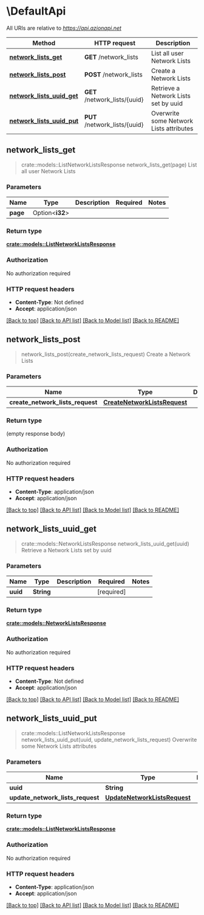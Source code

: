 # \DefaultApi

All URIs are relative to *https://api.azionapi.net*

Method | HTTP request | Description
------------- | ------------- | -------------
[**network_lists_get**](DefaultApi.md#network_lists_get) | **GET** /network_lists | List all user Network Lists
[**network_lists_post**](DefaultApi.md#network_lists_post) | **POST** /network_lists | Create a Network Lists
[**network_lists_uuid_get**](DefaultApi.md#network_lists_uuid_get) | **GET** /network_lists/{uuid} | Retrieve a Network Lists set by uuid
[**network_lists_uuid_put**](DefaultApi.md#network_lists_uuid_put) | **PUT** /network_lists/{uuid} | Overwrite some Network Lists attributes



## network_lists_get

> crate::models::ListNetworkListsResponse network_lists_get(page)
List all user Network Lists

### Parameters


Name | Type | Description  | Required | Notes
------------- | ------------- | ------------- | ------------- | -------------
**page** | Option<**i32**> |  |  |

### Return type

[**crate::models::ListNetworkListsResponse**](ListNetworkListsResponse.md)

### Authorization

No authorization required

### HTTP request headers

- **Content-Type**: Not defined
- **Accept**: application/json

[[Back to top]](#) [[Back to API list]](../README.md#documentation-for-api-endpoints) [[Back to Model list]](../README.md#documentation-for-models) [[Back to README]](../README.md)


## network_lists_post

> network_lists_post(create_network_lists_request)
Create a Network Lists

### Parameters


Name | Type | Description  | Required | Notes
------------- | ------------- | ------------- | ------------- | -------------
**create_network_lists_request** | [**CreateNetworkListsRequest**](CreateNetworkListsRequest.md) |  | [required] |

### Return type

 (empty response body)

### Authorization

No authorization required

### HTTP request headers

- **Content-Type**: application/json
- **Accept**: application/json

[[Back to top]](#) [[Back to API list]](../README.md#documentation-for-api-endpoints) [[Back to Model list]](../README.md#documentation-for-models) [[Back to README]](../README.md)


## network_lists_uuid_get

> crate::models::NetworkListsResponse network_lists_uuid_get(uuid)
Retrieve a Network Lists set by uuid

### Parameters


Name | Type | Description  | Required | Notes
------------- | ------------- | ------------- | ------------- | -------------
**uuid** | **String** |  | [required] |

### Return type

[**crate::models::NetworkListsResponse**](NetworkListsResponse.md)

### Authorization

No authorization required

### HTTP request headers

- **Content-Type**: Not defined
- **Accept**: application/json

[[Back to top]](#) [[Back to API list]](../README.md#documentation-for-api-endpoints) [[Back to Model list]](../README.md#documentation-for-models) [[Back to README]](../README.md)


## network_lists_uuid_put

> crate::models::ListNetworkListsResponse network_lists_uuid_put(uuid, update_network_lists_request)
Overwrite some Network Lists attributes

### Parameters


Name | Type | Description  | Required | Notes
------------- | ------------- | ------------- | ------------- | -------------
**uuid** | **String** |  | [required] |
**update_network_lists_request** | [**UpdateNetworkListsRequest**](UpdateNetworkListsRequest.md) |  | [required] |

### Return type

[**crate::models::ListNetworkListsResponse**](ListNetworkListsResponse.md)

### Authorization

No authorization required

### HTTP request headers

- **Content-Type**: application/json
- **Accept**: application/json

[[Back to top]](#) [[Back to API list]](../README.md#documentation-for-api-endpoints) [[Back to Model list]](../README.md#documentation-for-models) [[Back to README]](../README.md)

